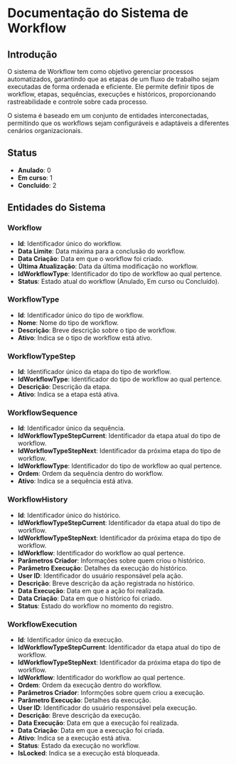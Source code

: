 # Documentação do Sistema de Workflow

## Introdução
O sistema de Workflow tem como objetivo gerenciar processos automatizados, garantindo que as etapas de um fluxo de trabalho sejam executadas de forma ordenada e eficiente. Ele permite definir tipos de workflow, etapas, sequências, execuções e históricos, proporcionando rastreabilidade e controle sobre cada processo.

O sistema é baseado em um conjunto de entidades interconectadas, permitindo que os workflows sejam configuráveis e adaptáveis a diferentes cenários organizacionais.

## Status
- **Anulado**: 0
- **Em curso**: 1
- **Concluído**: 2

## Entidades do Sistema

### Workflow
- **Id**: Identificador único do workflow.
- **Data Limite**: Data máxima para a conclusão do workflow.
- **Data Criação**: Data em que o workflow foi criado.
- **Última Atualização**: Data da última modificação no workflow.
- **IdWorkflowType**: Identificador do tipo de workflow ao qual pertence.
- **Status**: Estado atual do workflow (Anulado, Em curso ou Concluído).

### WorkflowType
- **Id**: Identificador único do tipo de workflow.
- **Nome**: Nome do tipo de workflow.
- **Descrição**: Breve descrição sobre o tipo de workflow.
- **Ativo**: Indica se o tipo de workflow está ativo.

### WorkflowTypeStep
- **Id**: Identificador único da etapa do tipo de workflow.
- **IdWorkflowType**: Identificador do tipo de workflow ao qual pertence.
- **Descrição**: Descrição da etapa.
- **Ativo**: Indica se a etapa está ativa.

### WorkflowSequence
- **Id**: Identificador único da sequência.
- **IdWorkflowTypeStepCurrent**: Identificador da etapa atual do tipo de workflow.
- **IdWorkflowTypeStepNext**: Identificador da próxima etapa do tipo de workflow.
- **IdWorkflowType**: Identificador do tipo de workflow ao qual pertence.
- **Ordem**: Ordem da sequência dentro do workflow.
- **Ativo**: Indica se a sequência está ativa.

### WorkflowHistory
- **Id**: Identificador único do histórico.
- **IdWorkflowTypeStepCurrent**: Identificador da etapa atual do tipo de workflow.
- **IdWorkflowTypeStepNext**: Identificador da próxima etapa do tipo de workflow.
- **IdWorkflow**: Identificador do workflow ao qual pertence.
- **Parâmetros Criador**: Informações sobre quem criou o histórico.
- **Parâmetro Execução**: Detalhes da execução do histórico.
- **User ID**: Identificador do usuário responsável pela ação.
- **Descrição**: Breve descrição da ação registrada no histórico.
- **Data Execução**: Data em que a ação foi realizada.
- **Data Criação**: Data em que o histórico foi criado.
- **Status**: Estado do workflow no momento do registro.

### WorkflowExecution
- **Id**: Identificador único da execução.
- **IdWorkflowTypeStepCurrent**: Identificador da etapa atual do tipo de workflow.
- **IdWorkflowTypeStepNext**: Identificador da próxima etapa do tipo de workflow.
- **IdWorkflow**: Identificador do workflow ao qual pertence.
- **Ordem**: Ordem da execução dentro do workflow.
- **Parâmetros Criador**: Informções sobre quem criou a execução.
- **Parâmetro Execução**: Detalhes da execução.
- **User ID**: Identificador do usuário responsável pela execução.
- **Descrição**: Breve descrição da execução.
- **Data Execução**: Data em que a execução foi realizada.
- **Data Criação**: Data em que a execução foi criada.
- **Ativo**: Indica se a execução está ativa.
- **Status**: Estado da execução no workflow.
- **IsLocked**: Indica se a execução está bloqueada.
